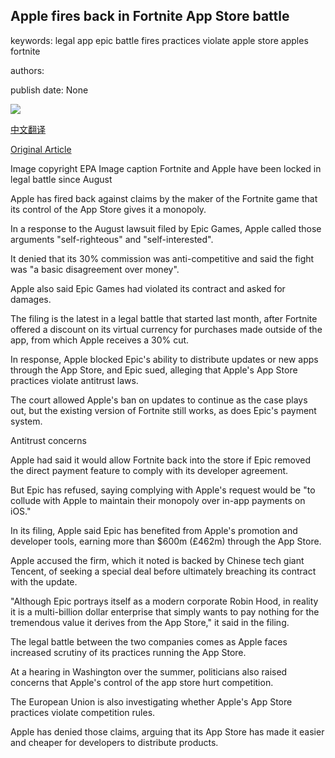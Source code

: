 ## Apple fires back in Fortnite App Store battle

keywords: legal app epic battle fires practices violate apple store apples fortnite

authors: 

publish date: None

![](https://ichef.bbci.co.uk/news/1024/branded_news/4343/production/_114291271_hi063020547.jpg)

[中文翻译](Apple%20fires%20back%20in%20Fortnite%20App%20Store%20battle_zh.md)

[Original Article](https://www.bbc.com/news/business-54081623)

Image copyright EPA Image caption Fortnite and Apple have been locked in legal battle since August

Apple has fired back against claims by the maker of the Fortnite game that its control of the App Store gives it a monopoly.

In a response to the August lawsuit filed by Epic Games, Apple called those arguments "self-righteous" and "self-interested".

It denied that its 30% commission was anti-competitive and said the fight was "a basic disagreement over money".

Apple also said Epic Games had violated its contract and asked for damages.

The filing is the latest in a legal battle that started last month, after Fortnite offered a discount on its virtual currency for purchases made outside of the app, from which Apple receives a 30% cut.

In response, Apple blocked Epic's ability to distribute updates or new apps through the App Store, and Epic sued, alleging that Apple's App Store practices violate antitrust laws.

The court allowed Apple's ban on updates to continue as the case plays out, but the existing version of Fortnite still works, as does Epic's payment system.

Antitrust concerns

Apple had said it would allow Fortnite back into the store if Epic removed the direct payment feature to comply with its developer agreement.

But Epic has refused, saying complying with Apple's request would be "to collude with Apple to maintain their monopoly over in-app payments on iOS."

In its filing, Apple said Epic has benefited from Apple's promotion and developer tools, earning more than $600m (£462m) through the App Store.

Apple accused the firm, which it noted is backed by Chinese tech giant Tencent, of seeking a special deal before ultimately breaching its contract with the update.

"Although Epic portrays itself as a modern corporate Robin Hood, in reality it is a multi-billion dollar enterprise that simply wants to pay nothing for the tremendous value it derives from the App Store," it said in the filing.

The legal battle between the two companies comes as Apple faces increased scrutiny of its practices running the App Store.

At a hearing in Washington over the summer, politicians also raised concerns that Apple's control of the app store hurt competition.

The European Union is also investigating whether Apple's App Store practices violate competition rules.

Apple has denied those claims, arguing that its App Store has made it easier and cheaper for developers to distribute products.